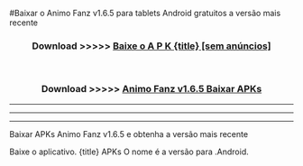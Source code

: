 #Baixar o Animo Fanz v1.6.5  para tablets Android gratuitos a versão mais recente


<div align="center">
<h3>Download >>>>> <a href="https://pt-web.web.app/?pt= {title}">Baixe o A P K {title} [sem anúncios]</a></h3><br>

<h3>Download >>>>> <a href="https://pt-web.web.app/?pt= {title}">Animo Fanz v1.6.5 Baixar APKs</a></h3>
</div>

----------------------------------------------------------

----------------------------------------------------------

----------------------------------------------------------

Baixar APKs Animo Fanz v1.6.5 e obtenha a versão mais recente

Baixe o aplicativo. {title} APKs O nome é a versão para .Android.


